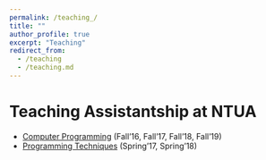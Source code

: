 ```yaml
---
permalink: /teaching_/
title: ""
author_profile: true
excerpt: "Teaching"
redirect_from: 
  - /teaching
  - /teaching.md
---
```


Teaching Assistantship at NTUA
======
* [Computer Programming](https://www.ece.ntua.gr/en/undergraduate/courses/3020) (Fall’16, Fall’17, Fall’18, Fall’19)
* [Programming Techniques](https://www.ece.ntua.gr/en/undergraduate/courses/3138) (Spring’17, Spring’18)

